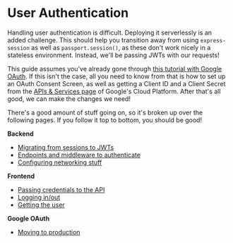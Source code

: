# User Authentication

Handling user authentication is difficult. Deploying it serverlessly is an
added challenge. This should help you transition away from using `express-session`
as well as `passport.session()`, as these don't work nicely in a stateless
environment. Instead, we'll be passing JWTs with our requests!

This guide assumes you've already gone through [this tutorial with Google OAuth](https://medium.com/@maartendebaecke2/mern-stack-implementing-sign-in-with-google-made-easy-9bfdfe00d21c).
If this isn't the case, all you need to know from that is how to set up an
OAuth Consent Screen, as well as getting a Client ID and a Client Secret from
the [APIs & Services page](https://console.cloud.google.com/apis) of Google's
Cloud Platform. After that's all good, we can make the changes we need!

There's a good amount of stuff going on, so it's broken up over the following
pages. If you follow it top to bottom, you should be good!

**Backend**
 - [Migrating from sessions to JWTs](auth/backend?id=migrating-from-sessions-to-jwts)
 - [Endpoints and middleware to authenticate](auth/backend?id=endpoints-and-middleware)
 - [Configuring networking stuff](auth/backend?id=configuring-networking-stuff)

**Frontend**
 - [Passing credentials to the API](auth/frontend?id=passing-credentials-to-the-api)
 - [Logging in/out](auth/frontend?id=logging-inout)
 - [Getting the user](auth/frontend?id=getting-the-user)

**Google OAuth**
 - [Moving to production](auth/google-oauth)
